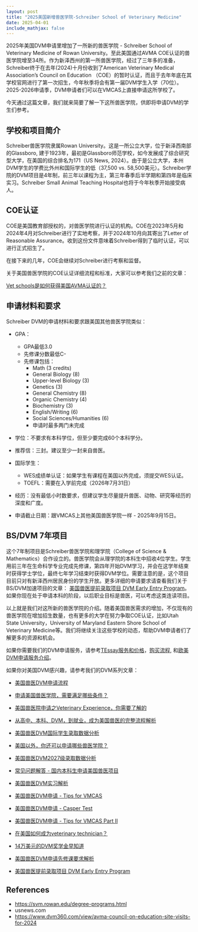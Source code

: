```yaml
---
layout: post
title: "2025美国新增兽医学院-Schreiber School of Veterinary Medicine"
date: 2025-04-01
include_mathjax: false
---
```


2025年美国DVM申请里增加了一所新的兽医学院 - Schreiber School of Veterinary Medicine of Rowan University。至此美国通过AVMA COE认证的兽医学院增至34所。作为新泽西州的第一所兽医学院，经过了三年多的准备，Schreiber终于在去年(2024)十月份收到了American Veterinary Medical Association’s Council on Education （COE）的暂时认证，而且于去年年底在其学校官网进行了第一次招生，今年秋季将会有第一届DVM学生入学（70位）。2025-2026申请季，DVM申请者们可以在VMCAS上直接申请这所学校了。

今天通过这篇文章，我们就来简要了解一下这所兽医学院，供即将申请DVM的学生们参考。

## 学校和项目简介 ##

Schreiber兽医学院隶属Rowan University。这是一所公立大学，位于新泽西南部的Glassboro, 建于1923年，最初是Glassboro师范学校，如今发展成了综合研究型大学，在美国的综合排名为171（US News, 2024）。由于是公立大学，本州DVM学生的学费比外州和国际学生的低（37,500 vs. 58,500美元）。Schreiber学院的DVM项目是4年制，前三年以课程为主，第三年春季后半学期和第四年是临床实习。Schreiber Small Animal Teaching Hospital也将于今年秋季开始接受病人。

## COE认证 ##

COE是美国教育部授权的，对兽医学院进行认证的机构。COE在2023年5月和2024年4月对Schreiber进行了实地考察，并于2024年10月向其寄出了Letter of Reasonable Assurance。收到这份文件意味着Schreiber得到了临时认证，可以进行正式招生了。

在接下来的几年，COE会继续对Schreiber进行考察和监督。

关于美国兽医学院的COE认证详细流程和标准，大家可以参考我们之前的文章：

[Vet schools是如何获得美国AVMA认证的？](https://tessay.org/blog/2024/03/11/vet-school-navle-passing-rates)

## 申请材料和要求 ##

Schreiber DVM的申请材料和要求跟美国其他兽医学院类似：

+ GPA：
    
    + GPA最低3.0
    + 先修课分数最低C-
    + 先修课包括：
      + Math (3 credits)
      + General Biology (8)
      + Upper-level Biology (3)
      + Genetics (3)
      + General Chemistry (8)
      + Organic Chemistry (4)
      + Biochemistry (3)
      + English/Writing (6)
      + Social Sciences/Humanities (6)
      + 申请时最多两门未完成

+ 学位：不要求有本科学位，但至少要完成60个本科学分。

+ 推荐信：三封。建议至少一封来自兽医。

+ 国际学生：
    + WES成绩单认证：如果学生有课程在美国以外完成，须提交WES认证。
    + TOEFL：需要在入学前完成（2026年7月31日）

+ 经历：没有最低小时数要求，但建议学生尽量提升兽医、动物、研究等经历的深度和广度。

+ 申请截止日期：跟VMCAS上其他美国兽医学院一样 - 2025年9月15日。

## BS/DVM 7年项目 ##

这个7年制项目是Schreiber兽医学院和理学院（College of Science & Mathematics）合作设立的。兽医学院会从理学院的本科生中招收4位学生。学生用前三年在生命科学专业完成先修课，第四年开始DVM学习，并会在这学年结束时获得学士学位，最终七年学习结束时获得DVM学位。需要注意的是，这个项目目前只对有新泽西州居民身份的学生开放。更多详细的申请要求请查看我们关于BS/DVM加速项目的文章： [美国兽医提前录取项目 DVM Early Entry Program](https://tessay.org/blog/2025/02/10/dvm-early-entry-programs)。如果你现在处于申请本科的阶段，以后职业目标是兽医，可以考虑这类连读项目。

以上就是我们对这所新的兽医学院的介绍。随着美国兽医需求的增加，不仅现有的兽医学院在增加招生数量，也有更多的大学在努力争取COE认证，比如Utah State University，University of Maryland Eastern Shore School of Veterinary Medicine等。我们将继续关注这些学校的动态，帮助DVM申请者们了解更多的资源和机会。

如果你需要我们的DVM申请服务，请参考[TEssay服务和价格](https://tessay.org/blog/2024/04/02/faq)，[购买流程](https://tessay.org/blog/2024/04/10/contact-form), 和[欧美DVM申请服务介绍](https://tessay.org/blog/2024/05/29/intro-to-dvm-application-service)。


如果你对美国DVM感兴趣，请参考我们的DVM系列文章：

+ [美国兽医DVM申请流程](https://www.tessay.org/blog/2018/10/05/vmcas)

+ [申请美国兽医学院，需要满足哪些条件？](https://www.tessay.org/blog/2020/12/29/dvm-application)

+ [美国兽医院申请之Veterinary Experience，你需要了解的](https://www.tessay.org/blog/2022/04/18/veterinary-experience)

+ [从高中、本科、DVM，到就业，成为美国兽医的完整流程解析](https://www.tessay.org/blog/2023/03/20/dvm-whole-process)

+ [美国兽医DVM国际学生录取数据分析](https://tessay.org/blog/2022/11/28/dvm-international-admission-analytics)

+ [美国以外，你还可以申请哪些兽医学院？](https://tessay.org/blog/2023/07/18/vet-schools-outside-of-america)

+ [美国兽医DVM2027级录取数据分析](https://tessay.org/blog/2023/08/01/2027-DVM-Admission-Analytics)

+ [常见问题解答 - 国内本科生申请美国兽医项目](https://tessay.org/blog/2023/04/09/dvm-foreign-applicants-faq)

+ [美国兽医DVM实习解析](https://tessay.org/blog/2023/11/01/post-dvm-analytics)

+ [美国兽医DVM申请 - Tips for VMCAS](https://tessay.org/blog/2024/07/07/dvm-vmcas-tips)

+ [美国兽医DVM申请 - Casper Test](https://tessay.org/blog/2024/07/14/casper-test-for-dvm)

+ [美国兽医DVM申请 - Tips for VMCAS Part II](https://tessay.org/blog/2024/08/04/vmcas-part-ii)

+ [在美国如何成为veterinary technician？](https://tessay.org/blog/2024/09/11/how-to-become-a-certified-vet-tech)

+ [14万美元的DVM奖学金早知道](https://tessay.org/blog/2024/12/01/intro-to-veterinary-student-scholarship)

+ [美国兽医DVM申请先修课要求解析](https://tessay.org/blog/2025/01/10/dvm-admissions-prerequisites)

+ [美国兽医提前录取项目 DVM Early Entry Program](https://tessay.org/blog/2025/02/10/dvm-early-entry-programs)



## References ##

+ https://svm.rowan.edu/degree-programs.html
+ usnews.com
+ https://www.dvm360.com/view/avma-council-on-education-site-visits-for-2024
